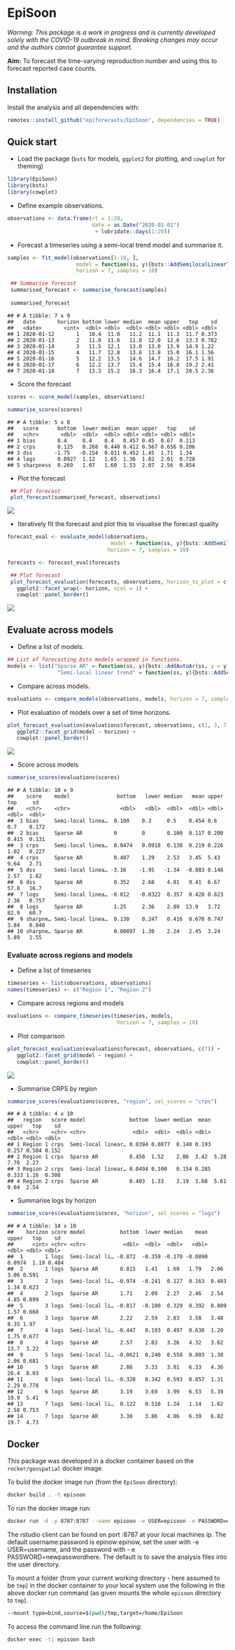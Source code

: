 
# EpiSoon

*Warning: This package is a work in progress and is currently developed
solely with the COVID-19 outbreak in mind. Breaking changes may occur
and the authors cannot guarantee support.*

**Aim:** To forecast the time-varying reproduction number and using this
to forecast reported case counts.

## Installation

Install the analysis and all dependencies with:

``` r
remotes::install_github("epiforecasts/EpiSoon", dependencies = TRUE)
```

## Quick start

  - Load the package (`bsts` for models, `ggplot2` for plotting, and
    `cowplot` for theming)

<!-- end list -->

``` r
library(EpiSoon)
library(bsts)
library(cowplot)
```

  - Define example observations.

<!-- end list -->

``` r
observations <- data.frame(rt = 1:20,
                           date = as.Date("2020-01-01")
                            + lubridate::days(1:20))
```

  - Forecast a timeseries using a semi-local trend model and summarise
    it.

<!-- end list -->

``` r
samples <- fit_model(observations[1:10, ],
                      model = function(ss, y){bsts::AddSemilocalLinearTrend(ss, y = y)},
                      horizon = 7, samples = 10)

 ## Summarise forecast
 summarised_forecast <- summarise_forecast(samples)
 
 summarised_forecast
```

    ## # A tibble: 7 x 9
    ##   date       horizon bottom lower median  mean upper   top    sd
    ##   <date>       <int>  <dbl> <dbl>  <dbl> <dbl> <dbl> <dbl> <dbl>
    ## 1 2020-01-12       1   10.4  11.0   11.2  11.1  11.3  11.7 0.373
    ## 2 2020-01-13       2   11.0  11.6   11.8  12.0  12.6  13.3 0.782
    ## 3 2020-01-14       3   11.5  12.1   13.0  13.0  13.9  14.9 1.22 
    ## 4 2020-01-15       4   11.7  12.8   13.6  13.8  15.0  16.1 1.56 
    ## 5 2020-01-16       5   12.2  13.5   14.6  14.7  16.2  17.5 1.91 
    ## 6 2020-01-17       6   12.2  13.7   15.4  15.4  16.8  19.2 2.41 
    ## 7 2020-01-18       7   13.3  15.2   16.3  16.4  17.1  20.5 2.36

  - Score the forecast

<!-- end list -->

``` r
scores <- score_model(samples, observations)

summarise_scores(scores)
```

    ## # A tibble: 5 x 8
    ##   score      bottom  lower median  mean upper   top    sd
    ##   <chr>       <dbl>  <dbl>  <dbl> <dbl> <dbl> <dbl> <dbl>
    ## 1 bias       0.4     0.4    0.4   0.457 0.45  0.67  0.113
    ## 2 crps       0.125   0.268  0.440 0.412 0.567 0.656 0.206
    ## 3 dss       -1.75   -0.154  0.811 0.452 1.45  1.71  1.34 
    ## 4 logs       0.0927  1.12   1.65  1.36  1.82  2.01  0.728
    ## 5 sharpness  0.269   1.07   1.60  1.53  2.07  2.56  0.854

  - Plot the forecast

<!-- end list -->

``` r
 ## Plot forecast
 plot_forecast(summarised_forecast, observations)
```

![](README_files/figure-gfm/unnamed-chunk-6-1.png)<!-- -->

  - Iteratively fit the forecast and plot this to visualise the forecast
    quality

<!-- end list -->

``` r
forecast_eval <- evaluate_model(observations,
                                 model = function(ss, y){bsts::AddSemilocalLinearTrend(ss, y = y)},
                                horizon = 7, samples = 10)

forecasts <- forecast_eval$forecasts

 ## Plot forecast
 plot_forecast_evaluation(forecasts, observations, horizon_to_plot = c(1, 3, 7)) +
   ggplot2::facet_wrap(~ horizon, ncol = 1) +
   cowplot::panel_border()
```

![](README_files/figure-gfm/unnamed-chunk-7-1.png)<!-- -->

## Evaluate across models

  - Define a list of models.

<!-- end list -->

``` r
## List of forecasting bsts models wrapped in functions.
models <- list("Sparse AR" = function(ss, y){bsts::AddAutoAr(ss, y = y, lags = 7)},
                "Semi-local linear trend" = function(ss, y){bsts::AddSemilocalLinearTrend(ss, y = y)})
```

  - Compare across
models.

<!-- end list -->

``` r
evaluations <- compare_models(observations, models, horizon = 7, samples = 10)
```

  - Plot evaluation of models over a set of time
horizons.

<!-- end list -->

``` r
plot_forecast_evaluation(evaluations$forecast, observations, c(1, 3, 7)) +
   ggplot2::facet_grid(model ~ horizon) +
   cowplot::panel_border()
```

![](README_files/figure-gfm/unnamed-chunk-10-1.png)<!-- -->

  - Score across models

<!-- end list -->

``` r
summarise_scores(evaluations$scores)
```

    ## # A tibble: 10 x 9
    ##    score    model               bottom   lower median   mean upper    top     sd
    ##    <chr>    <chr>                <dbl>   <dbl>  <dbl>  <dbl> <dbl>  <dbl>  <dbl>
    ##  1 bias     Semi-local linea…  0.100    0.3     0.5    0.454 0.6    0.7    0.172
    ##  2 bias     Sparse AR          0        0       0.100  0.117 0.200  0.415  0.131
    ##  3 crps     Semi-local linea…  0.0474   0.0918  0.138  0.219 0.226  1.02   0.227
    ##  4 crps     Sparse AR          0.407    1.29    2.53   3.45  5.43   9.64   2.71 
    ##  5 dss      Semi-local linea… -3.16    -1.95   -1.34  -0.883 0.148  2.57   1.62 
    ##  6 dss      Sparse AR          0.352    2.68    4.01   9.41  6.67  57.8   16.7  
    ##  7 logs     Semi-local linea… -0.812   -0.0322  0.357  0.428 0.823  2.36   0.757
    ##  8 logs     Sparse AR          1.25     2.36    2.89  13.9   3.72  82.9   60.7  
    ##  9 sharpne… Semi-local linea…  0.130    0.247   0.416  0.670 0.747  3.84   0.848
    ## 10 sharpne… Sparse AR          0.00897  1.30    2.24   2.45  3.24   5.89   1.55

### Evaluate across regions and models

  - Define a list of timeseries

<!-- end list -->

``` r
timeseries <- list(observations, observations)
names(timeseries) <- c("Region 1", "Region 2")
```

  - Compare across regions and models

<!-- end list -->

``` r
evaluations <- compare_timeseries(timeseries, models,
                                   horizon = 7, samples = 10)
```

  - Plot comparison

<!-- end list -->

``` r
plot_forecast_evaluation(evaluations$forecast, observations, c(7)) +
   ggplot2::facet_grid(model ~ region) +
   cowplot::panel_border()
```

![](README_files/figure-gfm/unnamed-chunk-14-1.png)<!-- -->

  - Summarise CRPS by region

<!-- end list -->

``` r
summarise_scores(evaluations$scores, "region", sel_scores = "crps")
```

    ## # A tibble: 4 x 10
    ##   region   score model              bottom  lower median  mean upper   top    sd
    ##   <chr>    <chr> <chr>               <dbl>  <dbl>  <dbl> <dbl> <dbl> <dbl> <dbl>
    ## 1 Region 1 crps  Semi-local linear… 0.0394 0.0877  0.140 0.193 0.257 0.584 0.152
    ## 2 Region 1 crps  Sparse AR          0.458  1.52    2.86  3.42  5.28  7.70  2.27 
    ## 3 Region 2 crps  Semi-local linear… 0.0494 0.100   0.154 0.285 0.333 1.16  0.308
    ## 4 Region 2 crps  Sparse AR          0.403  1.33    3.19  3.68  5.61  9.04  2.54

  - Summarise logs by horizon

<!-- end list -->

``` r
summarise_scores(evaluations$scores, "horizon", sel_scores = "logs")
```

    ## # A tibble: 14 x 10
    ##    horizon score model           bottom  lower median    mean  upper   top    sd
    ##      <int> <chr> <chr>            <dbl>  <dbl>  <dbl>   <dbl>  <dbl> <dbl> <dbl>
    ##  1       1 logs  Semi-local li… -0.872  -0.359 -0.170 -0.0890 0.0974  1.19 0.484
    ##  2       1 logs  Sparse AR       0.815   1.41   1.69   1.79   2.06    3.06 0.591
    ##  3       2 logs  Semi-local li… -0.974  -0.241  0.127  0.163  0.403   1.34 0.623
    ##  4       2 logs  Sparse AR       1.71    2.09   2.27   2.46   2.54    4.85 0.899
    ##  5       3 logs  Semi-local li… -0.817  -0.100  0.329  0.392  0.809   1.57 0.668
    ##  6       3 logs  Sparse AR       2.22    2.59   2.83   3.58   3.48    8.35 1.97 
    ##  7       4 logs  Semi-local li… -0.447   0.193  0.497  0.638  1.20    1.75 0.677
    ##  8       4 logs  Sparse AR       2.57    2.83   3.26   4.32   3.62   13.7  3.22 
    ##  9       5 logs  Semi-local li… -0.0621  0.240  0.558  0.803  1.30    2.06 0.681
    ## 10       5 logs  Sparse AR       2.86    3.33   3.81   6.33   4.36   26.4  8.03 
    ## 11       6 logs  Semi-local li… -0.328   0.342  0.593  0.857  1.31    2.29 0.778
    ## 12       6 logs  Sparse AR       3.19    3.69   3.99   6.53   5.39   19.9  5.41 
    ## 13       7 logs  Semi-local li…  0.122   0.510  1.24   1.14   1.62    2.58 0.753
    ## 14       7 logs  Sparse AR       3.30    3.86   4.86   6.39   6.82   19.7  4.73

## Docker

This package was developed in a docker container based on the
`rocker/geospatial` docker image.

To build the docker image run (from the `EpiSoon` directory):

``` bash
docker build . -t episoon
```

To run the docker image
run:

``` bash
docker run -d -p 8787:8787 --name episoon -e USER=episoon -e PASSWORD=episoon episoon
```

The rstudio client can be found on port :8787 at your local machines ip.
The default username:password is epinow:epinow, set the user with -e
USER=username, and the password with - e PASSWORD=newpasswordhere. The
default is to save the analysis files into the user directory.

To mount a folder (from your current working directory - here assumed to
be `tmp`) in the docker container to your local system use the following
in the above docker run command (as given mounts the whole `episoon`
directory to `tmp`).

``` bash
--mount type=bind,source=$(pwd)/tmp,target=/home/EpiSoon
```

To access the command line run the following:

``` bash
docker exec -ti episoon bash
```
